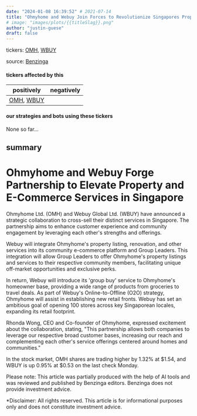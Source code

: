 ```yaml
---
date: "2024-01-08 16:39:52" # 2021-07-14
title: "Ohmyhome and Webuy Join Forces to Revolutionize Singapores Property Market"
# image: "images/plots/{{titleSlag}}.png"
author: "justin-guese"
draft: false
---
```

tickers: <a href='https://finance.yahoo.com/quote/OMH' target='_blank'>OMH</a>, <a href='https://finance.yahoo.com/quote/WBUY' target='_blank'>WBUY</a> 

source: <a href='https://www.benzinga.com/markets/equities/24/01/36535022/ohmyhome-webuy-forge-partnership-to-elevate-property-and-e-commerce-services-in-singapore' target='_blank'>Benzinga</a>

#### tickers affected by this

| positively | negatively |
|------------|------------
| <a href='https://finance.yahoo.com/quote/OMH' target='_blank'>OMH</a>, <a href='https://finance.yahoo.com/quote/WBUY' target='_blank'>WBUY</a> |  |

#### our strategies and bots using these tickers

None so far...

## summary

# Ohmyhome and Webuy Forge Partnership to Elevate Property and E-Commerce Services in Singapore

Ohmyhome Ltd. (OMH) and Webuy Global Ltd. (WBUY) have announced a strategic collaboration to cross-sell their distinct services in Singapore. The partnership aims to enhance customer experience and community engagement by leveraging each other's strengths and offerings.

Webuy will integrate Ohmyhome's property listing, renovation, and other services into its community e-commerce platform and Group Leaders. This integration will allow Group Leaders to offer Ohmyhome's property listings and services to their respective community members, facilitating unique off-market opportunities and exclusive perks.

In return, Webuy will introduce its 'group buy' service to Ohmyhome's homeowner base, providing a wide range of products from groceries to travel deals. As part of Webuy's Online-to-Offline (O2O) strategy, Ohmyhome will assist in establishing new retail fronts. Webuy has set an ambitious goal of opening 100 stores across key Singaporean locales, expanding its retail footprint.

Rhonda Wong, CEO and Co-founder of Ohmyhome, expressed excitement about the collaboration, stating, "This partnership allows both companies to leverage our respective broad customer bases, increasing our reach and complementing each other's service offerings centered around homes and communities."

In the stock market, OMH shares are trading higher by 1.32% at $1.54, and WBUY is up 0.95% at $0.53 on the last check Monday.

Please note: This article was partially produced with the help of AI tools and was reviewed and published by Benzinga editors. Benzinga does not provide investment advice.

*Disclaimer: All rights reserved. This article is for informational purposes only and does not constitute investment advice.